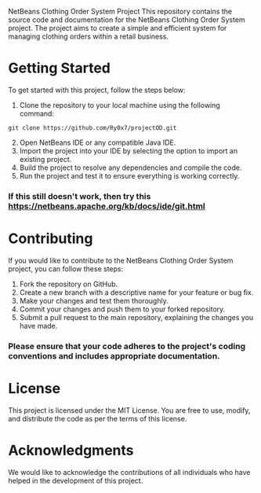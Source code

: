 NetBeans Clothing Order System Project
This repository contains the source code and documentation for the NetBeans Clothing Order System project. The project aims to create a simple and efficient system for managing clothing orders within a retail business.

# Getting Started
To get started with this project, follow the steps below:

1. Clone the repository to your local machine using the following command:
```
git clone https://github.com/Ry0x7/projectOD.git
```
2. Open NetBeans IDE or any compatible Java IDE.
3. Import the project into your IDE by selecting the option to import an existing project.
4. Build the project to resolve any dependencies and compile the code.
5. Run the project and test it to ensure everything is working correctly.

### If this still doesn't work, then try this https://netbeans.apache.org/kb/docs/ide/git.html

# Contributing
If you would like to contribute to the NetBeans Clothing Order System project, you can follow these steps:

1.  Fork the repository on GitHub.
2.  Create a new branch with a descriptive name for your feature or bug fix.
3.  Make your changes and test them thoroughly.
4.  Commit your changes and push them to your forked repository.
5.  Submit a pull request to the main repository, explaining the changes you have made.

###  Please ensure that your code adheres to the project's coding conventions and includes appropriate documentation.

# License
This project is licensed under the MIT License. You are free to use, modify, and distribute the code as per the terms of this license.

# Acknowledgments
We would like to acknowledge the contributions of all individuals who have helped in the development of this project.
